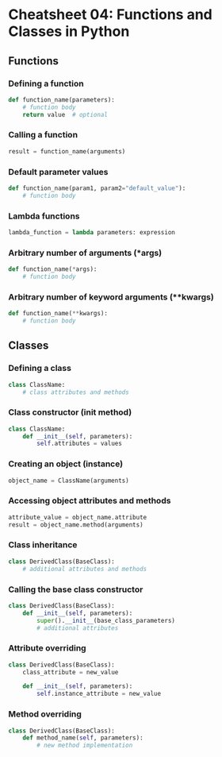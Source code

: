 # Cheatsheet 04: Functions and Classes in Python

## Functions

### Defining a function
```python
def function_name(parameters):
    # function body
    return value  # optional
```

### Calling a function
```python
result = function_name(arguments)
```

### Default parameter values
```python
def function_name(param1, param2="default_value"):
    # function body
```

### Lambda functions
```python
lambda_function = lambda parameters: expression
```

### Arbitrary number of arguments (*args)
```python
def function_name(*args):
    # function body
```

### Arbitrary number of keyword arguments (**kwargs)
```python
def function_name(**kwargs):
    # function body
```

## Classes

### Defining a class
```python
class ClassName:
    # class attributes and methods
```

### Class constructor (init method)
```python
class ClassName:
    def __init__(self, parameters):
        self.attributes = values
```

### Creating an object (instance)
```python
object_name = ClassName(arguments)
```

### Accessing object attributes and methods
```python
attribute_value = object_name.attribute
result = object_name.method(arguments)
```
### Class inheritance
```python
class DerivedClass(BaseClass):
    # additional attributes and methods
```
### Calling the base class constructor
```python
class DerivedClass(BaseClass):
    def __init__(self, parameters):
        super().__init__(base_class_parameters)
        # additional attributes
```

### Attribute overriding
```python
class DerivedClass(BaseClass):
    class_attribute = new_value

    def __init__(self, parameters):
        self.instance_attribute = new_value
```

### Method overriding
```python
class DerivedClass(BaseClass):
    def method_name(self, parameters):
        # new method implementation
```

